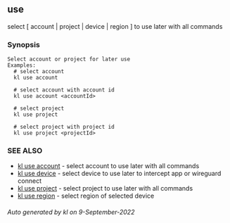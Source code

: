 ## use

select [ account | project | device | region ] to use later with all commands

### Synopsis

```
Select account or project for later use
Examples:
  # select account
  kl use account

  # select account with account id
  kl use account <accountId>

  # select project
  kl use project

  # select project with project id
  kl use project <projectId>
```



### SEE ALSO

* [kl use account](kl_use_account)  - select account to use later with all commands
* [kl use device](kl_use_device)  - select device to use later to intercept app or wireguard connect
* [kl use project](kl_use_project)  - select project to use later with all commands
* [kl use region](kl_use_region)  - select region of selected device

###### Auto generated by kl on 9-September-2022
